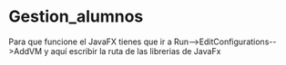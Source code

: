 # Gestion_alumnos
Para que funcione el JavaFX tienes que ir a Run-->EditConfigurations-->AddVM 
y aquí escribir la ruta de las librerias de JavaFx